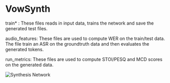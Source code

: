# VowSynth

train* : These files reads in input data, trains the network and save the generated test files.

audio_features: These files are used to compute WER on the train/test data. The file train an ASR on the groundtruth data and then evaluates the generated tokens.

run_metrics: These files are used to compute STOI/PESQ and MCD scores on the generated data.

![Synthesis Network](image/network-4.png)
